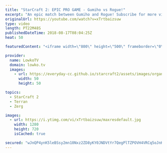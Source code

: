 ```yaml
---
title: "StarCraft 2: EPIC PRO GAME - Gumiho vs Rogue!"
excerpt: "An epic match between Gumiho and Rogue! Subscribe for more videos: http://lowko.tv/youtube Welcome to Aiur: https://goo.gl/1giyV2  I'm especially impressed with the way that Gumiho managed to outposition and outcontrol a Zerg. It's very difficult to keep up with the speed at which Rogue moves, but Gumiho"
originalUrl: https://youtube.com/watch?v=xTrtbaizsuw
type: video
length: PT22M48S
publishedDateTime: 2018-08-17T08:04:25Z
heat: 50

featuredContent: "<iframe width=\"800\" height=\"500\" frameborder=\"0\" src=\"https://www.youtube.com/embed/xTrtbaizsuw\" allow=\"accelerometer; autoplay; encrypted-media; gyroscope; picture-in-picture\" allowfullscreen></iframe>"

provider:
  name: LowkoTV
  domain: lowko.tv
  images:
    - url: https://everyday-cc.github.io/starcraft2/assets/images/organizations/lowko.tv-50x50.jpg
      width: 50
      height: 50

topics:
  - StarCraft 2
  - Terran
  - Zerg

images:
  - url: https://i.ytimg.com/vi/xTrtbaizsuw/maxresdefault.jpg
    width: 1280
    height: 720
    isCached: true

secured: "wJnQP4ynK5leBSsy2mn10Nxz2ZD8yKY0JNDVtYr7QegPlTZPOVH4VRCq5oJnKyhsNB4qqJQOEHWkR1tIEuKg/sn1iKR+X82RG+5fKlw1aTRJIPuNZT3jRla9A0JVVJA/iVPyjRdh9+KEhmFMsWIT4wrvV2zWVvFNzFjql8RZW+cuT9bne/ikoEsjS0dQjpFiOIUzkyji7ZtKKzJm3D0juYMj+qWHm/pE/UWbMIHDl2qMdLAujOaI9nckiRPkZGvbdl4Xn/qn01mKm+j6CVmupo+kp8uYFi36h0WQTlyB/mRe3A271NU+pqWO6Qvg7va2G1jW4Q4wZLE84jGeMdMnPbuDF6lTm3FAujnp+Ne3cuwXVKbXaDsQYCGZnsUhxrkmsWd28DsGno55K+Rb9ioJ3p72pWhzaDndefUCDy3axNw=;lU4B5MZ0YbsQF0iouTi7hA=="
---
```


